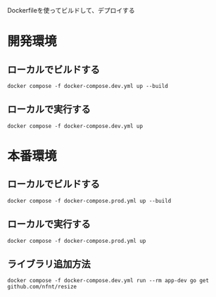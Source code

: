 Dockerfileを使ってビルドして、デプロイする

# 開発環境
## ローカルでビルドする
```
docker compose -f docker-compose.dev.yml up --build
```

## ローカルで実行する
```
docker compose -f docker-compose.dev.yml up
```


# 本番環境
## ローカルでビルドする
```
docker compose -f docker-compose.prod.yml up --build
```

## ローカルで実行する
```
docker compose -f docker-compose.prod.yml up
```

## ライブラリ追加方法
```
docker compose -f docker-compose.dev.yml run --rm app-dev go get github.com/nfnt/resize
```
